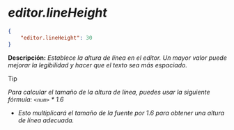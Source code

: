 <!-- Autor: Daniel Benjamin Perez Morales -->
<!-- GitHub: https://github.com/DanielPerezMoralesDev13 -->
<!-- Correo electrónico: danielperezdev@proton.me -->

# ***editor.lineHeight***

```json
{
    "editor.lineHeight": 30
}
```

**Descripción:** *Establece la altura de línea en el editor. Un mayor valor puede mejorar la legibilidad y hacer que el texto sea más espaciado.*

> [!TIP]
> *Para calcular el tamaño de la altura de línea, puedes usar la siguiente fórmula:  `<num>` * 1.6*

- *Esto multiplicará el tamaño de la fuente por 1.6 para obtener una altura de línea adecuada.*
